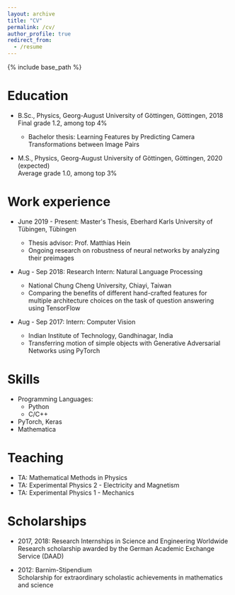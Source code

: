 ```yaml
---
layout: archive
title: "CV"
permalink: /cv/
author_profile: true
redirect_from:
  - /resume
---
```


{% include base_path %}


[comment]: # (TODO: points after lines?)

[comment]: # (TODO: Nicer formatting for work --> years, first thing bold)

Education
======
* B.Sc., Physics, Georg-August University of Göttingen, Göttingen, 2018 <br>
Final grade 1.2, among top 4%
  * Bachelor thesis: Learning Features by Predicting Camera Transformations between Image Pairs

* M.S., Physics, Georg-August University of Göttingen, Göttingen, 2020 (expected) <br>
Average grade 1.0, among top 3%

Work experience
======
* June 2019 - Present: Master's Thesis, Eberhard Karls University of Tübingen, Tübingen
  * Thesis advisor: Prof. Matthias Hein
  * Ongoing research on robustness of neural networks by analyzing their preimages

* Aug - Sep 2018: Research Intern: Natural Language Processing
  * National Chung Cheng University, Chiayi, Taiwan
  * Comparing the benefits of different hand-crafted features for multiple architecture choices on the task of question answering using TensorFlow

* Aug - Sep 2017: Intern: Computer Vision
  * Indian Institute of Technology, Gandhinagar, India
  * Transferring motion of simple objects with Generative Adversarial Networks using PyTorch

Skills
======
* Programming Languages:
  * Python
  * C/C++
* PyTorch, Keras
* Mathematica
  
Teaching
======
* TA: Mathematical Methods in Physics
* TA: Experimental Physics 2 - Electricity and Magnetism
* TA: Experimental Physics 1 - Mechanics

Scholarships
======

* 2017, 2018: Research Internships in Science and Engineering Worldwide <br>
Research scholarship awarded by the German Academic Exchange Service (DAAD)

* 2012: Barnim-Stipendium <br>
Scholarship for extraordinary scholastic achievements in mathematics and science
  

